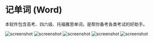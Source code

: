 记单词 (Word)
======
本软件包含高考、四六级、托福雅思单词，是帮你备考各类考试的好助手。

![screenshot](https://github.com/isuperqiang/Word/blob/master/screenshot/Screenshot_2016-03-14-21-22-34_com.silence.word.png)
![screenshot](https://github.com/isuperqiang/Word/blob/master/screenshot/Screenshot_2016-03-14-21-22-50_com.silence.word.png)
![screenshot](https://github.com/isuperqiang/Word/blob/master/screenshot/Screenshot_2016-03-14-21-23-03_com.silence.word.png)
![screenshot](https://github.com/isuperqiang/Word/blob/master/screenshot/Screenshot_2016-03-14-21-22-57_com.silence.word.png)
![screenshot](https://github.com/isuperqiang/Word/blob/master/screenshot/Screenshot_2016-03-14-21-25-40_com.silence.word.png)
